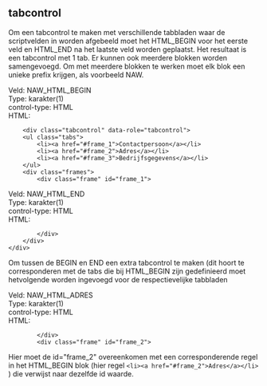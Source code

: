 ## tabcontrol ##

Om een tabcontrol te maken met verschillende tabbladen waar de scriptvelden in worden afgebeeld moet het HTML_BEGIN voor het 
eerste veld en HTML_END na het laatste veld worden geplaatst. Het resultaat is een tabcontrol met 1 tab. 
Er kunnen ook meerdere blokken worden samengevoegd. Om met meerdere blokken te werken moet elk blok een unieke prefix krijgen, als voorbeeld NAW.

Veld: NAW_HTML_BEGIN  
Type: karakter(1)  
control-type: HTML  
HTML:
```
    <div class="tabcontrol" data-role="tabcontrol">
    <ul class="tabs">
        <li><a href="#frame_1">Contactpersoon</a></li>
        <li><a href="#frame_2">Adres</a></li>
        <li><a href="#frame_3">Bedrijfsgegevens</a></li>
    </ul>
    <div class="frames">
        <div class="frame" id="frame_1">
```
Veld: NAW_HTML_END  
Type: karakter(1)  
control-type: HTML  
HTML:
```
        </div>
    </div>
</div>
```
Om tussen de BEGIN en END een extra tabcontrol te maken (dit hoort te corresponderen met de tabs die bij HTML_BEGIN zijn gedefinieerd moet hetvolgende worden ingevoegd voor de respectievelijke tabbladen


Veld: NAW_HTML_ADRES  
Type: karakter(1)  
control-type: HTML  
HTML:
```
        </div>
        <div class="frame" id="frame_2">
```

Hier moet de id="frame_2" overeenkomen met een corresponderende regel in het HTML_BEGIN blok (hier regel `<li><a href="#frame_2">Adres</a></li>` ) die verwijst naar dezelfde id waarde.
